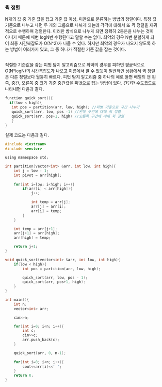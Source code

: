 ### 퀵 정렬
N개의 값 중 기준 값을 잡고 기준 값 이상, 미만으로 분류하는 방법의 정렬이다. 특정 값 기준으로 나누고 나면 두 개의 그룹으로 나뉘게 되는데 각각에 대해서 또 퀵 정렬을
재귀적으로 수행하여 정렬한다. 이러한 방식으로 나누게 되면 정확히 2등분을 나누는 것이 아니기 때문에 매번 logN번 수행된다고 말할 수는 없다. 최악의 경우 N번 분할하게 되어
최종 시간복잡도가 O(N^2)가 나올 수 있다. 하지만 최악의 경우가 나오지 않도록 하는 방법이 여러가지 있고, 그 중 하나가 적절한 기준 값을 잡는 것이다. <br><br>

적절한 기준값을 갖는 피벗 탐지 알고리즘으로 최악의 경우를 피하면 평균적으로 O(N*logN)의 시간복잡도가 나오고 이름에서 알 수 있듯이 일반적인 상황에서 퀵 정렬은 다른 정렬보다 
월등히 빠르다. 피벗 탐지 알고리즘 중 하나의 예로 들면 배열의 맨 왼쪽, 중간, 오른쪽 중 크기 기준 중간값을 피벗으로 잡는 방법이 있다. 간단한 수도코드로 나타내면 다음과 같다.

```c
function quick_sort(){
  if(low < high){
   int pos = partition(arr, low, high); //피벗 기준으로 구간 나누기
   quick_sort(arr, low, pos -1) //왼쪽 구간에 대해 퀵 정렬
   quick_sort(arr, pos+1, high) //오른쪽 구간에 대해 퀵 정렬
   }
}
```

실제 코드는 다음과 같다.
```c
#include <iostream>
#include <vector>

using namespace std;

int partition(vector<int> &arr, int low, int high){
    int j = low - 1;
    int pivot = arr[high];
    
    for(int i=low; i<high; i++){
        if(arr[i] < arr[high]){
            j++;

            int temp = arr[j];
            arr[j] = arr[i];
            arr[i] = temp;
        }
    }

    int temp = arr[j+1];
    arr[j+1] = arr[high];
    arr[high] = temp;

    return j+1;
}

void quick_sort(vector<int> &arr, int low, int high){
    if(low < high){
        int pos = partition(arr, low, high);

        quick_sort(arr, low, pos - 1);
        quick_sort(arr, pos+1, high);
    }
}

int main(){
    int n;
    vector<int> arr;

    cin>>n;

    for(int i=0; i<n; i++){
        int c; 
        cin>>c;
        arr.push_back(c);
    }

    quick_sort(arr, 0, n-1);
    
    for(int i=0; i<n; i++){
        cout<<arr[i]<<' ';
    }
    return 0;  
}
```
